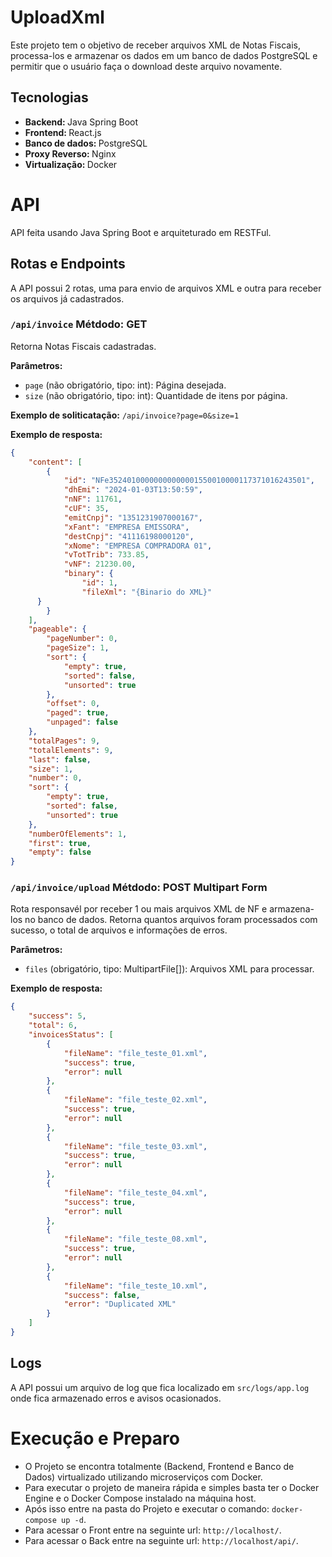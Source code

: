 # UploadXml

Este projeto tem o objetivo de receber arquivos XML de Notas Fiscais, processa-los e armazenar os dados em um banco de dados PostgreSQL e permitir que o usuário faça o download deste arquivo novamente.

## Tecnologias
<ul>
  <li><b>Backend: </b> Java Spring Boot</li>
  <li><b>Frontend: </b> React.js</li>
  <li><b>Banco de dados: </b> PostgreSQL</li>
  <li><b>Proxy Reverso: </b> Nginx</li>
  <li><b>Virtualização: </b> Docker</li>
</ul>

# API

API feita usando Java Spring Boot e arquiteturado em RESTFul.

## Rotas e Endpoints

A API possui 2 rotas, uma para envio de arquivos XML e outra para receber os arquivos já cadastrados.

### `/api/invoice` Métdodo: GET

Retorna Notas Fiscais cadastradas.

**Parâmetros:**
- `page` (não obrigatório, tipo: int): Página desejada.
- `size` (não obrigatório, tipo: int): Quantidade de itens por página.

**Exemplo de soliticatação:**
`/api/invoice?page=0&size=1`

**Exemplo de resposta:**
```json
{
	"content": [
		{
			"id": "NFe35240100000000000001550010000117371016243501",
			"dhEmi": "2024-01-03T13:50:59",
			"nNF": 11761,
			"cUF": 35,
			"emitCnpj": "1351231907000167",
			"xFant": "EMPRESA EMISSORA",
			"destCnpj": "41116198000120",
			"xNome": "EMPRESA COMPRADORA 01",
			"vTotTrib": 733.85,
			"vNF": 21230.00,
			"binary": {
				"id": 1,
				"fileXml": "{Binario do XML}"
      }
		}
	],
	"pageable": {
		"pageNumber": 0,
		"pageSize": 1,
		"sort": {
			"empty": true,
			"sorted": false,
			"unsorted": true
		},
		"offset": 0,
		"paged": true,
		"unpaged": false
	},
	"totalPages": 9,
	"totalElements": 9,
	"last": false,
	"size": 1,
	"number": 0,
	"sort": {
		"empty": true,
		"sorted": false,
		"unsorted": true
	},
	"numberOfElements": 1,
	"first": true,
	"empty": false
}
```

### `/api/invoice/upload` Métdodo: POST Multipart Form

Rota responsavél por receber 1 ou mais arquivos XML de NF e armazena-los no banco de dados. Retorna quantos arquivos foram processados com sucesso, o total de arquivos e informações de erros.

**Parâmetros:**
- `files` (obrigatório, tipo: MultipartFile[]): Arquivos XML para processar.

**Exemplo de resposta:**
```json
{
	"success": 5,
	"total": 6,
	"invoicesStatus": [
		{
			"fileName": "file_teste_01.xml",
			"success": true,
			"error": null
		},
		{
			"fileName": "file_teste_02.xml",
			"success": true,
			"error": null
		},
		{
			"fileName": "file_teste_03.xml",
			"success": true,
			"error": null
		},
		{
			"fileName": "file_teste_04.xml",
			"success": true,
			"error": null
		},
		{
			"fileName": "file_teste_08.xml",
			"success": true,
			"error": null
		},
		{
			"fileName": "file_teste_10.xml",
			"success": false,
			"error": "Duplicated XML"
		}
	]
}
```
## Logs

A API possui um arquivo de log que fica localizado em `src/logs/app.log` onde fica armazenado erros e avisos ocasionados. 

# Execução e Preparo
* O Projeto se encontra totalmente (Backend, Frontend e Banco de Dados) virtualizado utilizando microserviços com Docker.
* Para executar o projeto de maneira rápida e simples basta ter o Docker Engine e o Docker Compose instalado na máquina host.
* Após isso entre na pasta do Projeto e executar o comando: `docker-compose up -d`.
* Para acessar o Front entre na seguinte url: `http://localhost/`.
* Para acessar o Back entre na seguinte url: `http://localhost/api/`.
























